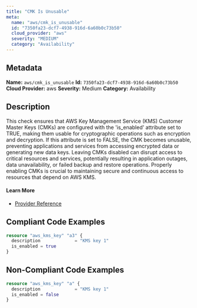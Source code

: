 ```yaml
---
title: "CMK Is Unusable"
meta:
  name: "aws/cmk_is_unusable"
  id: "7350fa23-dcf7-4938-916d-6a60b0c73b50"
  cloud_provider: "aws"
  severity: "MEDIUM"
  category: "Availability"
---
```

## Metadata
**Name:** `aws/cmk_is_unusable`
**Id:** `7350fa23-dcf7-4938-916d-6a60b0c73b50`
**Cloud Provider:** aws
**Severity:** Medium
**Category:** Availability
## Description
This check ensures that AWS Key Management Service (KMS) Customer Master Keys (CMKs) are configured with the 'is_enabled' attribute set to TRUE, making them usable for cryptographic operations such as encryption and decryption. If this attribute is set to FALSE, the CMK becomes unusable, preventing applications and services from accessing encrypted data or generating new data keys. Leaving CMKs disabled can disrupt access to critical resources and services, potentially resulting in application outages, data unavailability, or failed backup and restore operations. Properly enabling CMKs is crucial to maintaining secure and continuous access to resources that depend on AWS KMS.

#### Learn More

 - [Provider Reference](https://registry.terraform.io/providers/hashicorp/aws/latest/docs/resources/kms_key#is_enabled)


## Compliant Code Examples
```terraform
resource "aws_kms_key" "a3" {
  description             = "KMS key 1"
  is_enabled = true
}

```
## Non-Compliant Code Examples
```terraform
resource "aws_kms_key" "a" {
  description             = "KMS key 1"
  is_enabled = false
}

```
